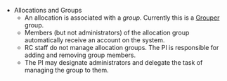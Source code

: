 * Allocations and Groups
    * An allocation is associated with a _group_.  Currently this is a [Grouper](https://groups.identity.virginia.edu/) group.
    * Members (but not administrators) of the allocation group automatically receive an account on the system.
    * RC staff do not manage allocation groups.  The PI is responsible for adding and removing group members.  
    * The PI may designate administrators and delegate the task of managing the group to them.
